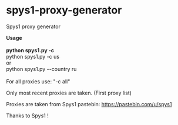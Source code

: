 # spys1-proxy-generator
Spys1 proxy generator

<b>Usage</b>
<br>
<br>
<b>python spys1.py -c <country></b>
<br>
python spys1.py -c us <br>
or <br>
python spys1.py --country ru
<br>
<br>
For all proxies use: "-c all"


Only most recent proxies are taken. (First proxy list)


Proxies are taken from Spys1 pastebin: https://pastebin.com/u/spys1

Thanks to Spys1 ! 

